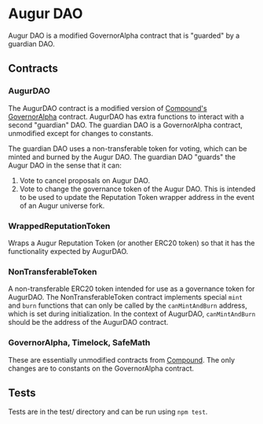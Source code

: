 # Augur DAO

Augur DAO is a modified GovernorAlpha contract that is "guarded" by a guardian DAO.

## Contracts

### AugurDAO

The AugurDAO contract is a modified version of [Compound's](https://github.com/compound-finance/compound-protocol) [GovernorAlpha](https://github.com/compound-finance/compound-protocol/blob/master/contracts/Governance/GovernorAlpha.sol) contract.  AugurDAO has extra functions to interact with a second "guardian" DAO.  The guardian DAO is a GovernorAlpha contract, unmodified except for changes to constants.

The guardian DAO uses a non-transferable token for voting, which can be minted and burned by the Augur DAO.  The guardian DAO "guards" the Augur DAO in the sense that it can:

1. Vote to cancel proposals on Augur DAO.
2. Vote to change the governance token of the Augur DAO.  This is intended to be used to update the Reputation Token wrapper address in the event of an Augur universe fork.

### WrappedReputationToken

Wraps a Augur Reputation Token (or another ERC20 token) so that it has the functionality expected by AugurDAO.

### NonTransferableToken

A non-transferable ERC20 token intended for use as a governance token for AugurDAO.  The NonTransferableToken contract implements special `mint` and `burn` functions that can only be called by the `canMintAndBurn` address, which is set during initialization.  In the context of AugurDAO, `canMintAndBurn` should be the address of the AugurDAO contract.

### GovernorAlpha, Timelock, SafeMath

These are essentially unmodified contracts from [Compound](https://github.com/compound-finance/compound-protocol/blob/master/contracts).  The only changes are to constants on the GovernorAlpha contract.

## Tests

Tests are in the test/ directory and can be run using `npm test`.
